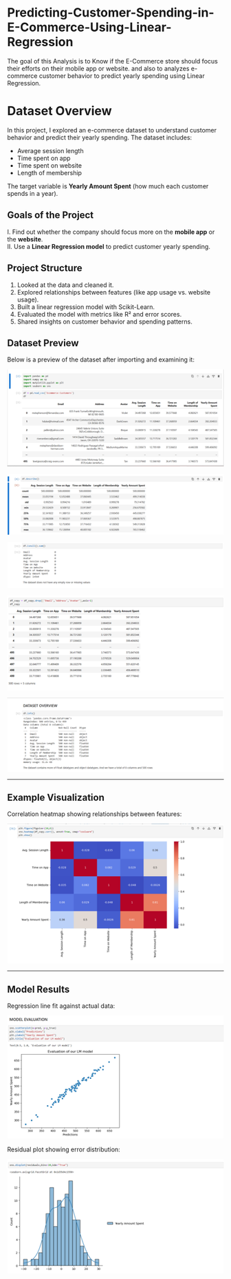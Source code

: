 # Predicting-Customer-Spending-in-E-Commerce-Using-Linear-Regression
The goal of this Analysis is to Know if the E-Commerce store should focus their efforts on their mobile app or website. and also to analyzes e-commerce customer behavior to predict yearly spending using Linear Regression.

# Dataset Overview

In this project, I explored an e-commerce dataset to understand customer behavior and predict their yearly spending. The dataset includes:  
- Average session length  
- Time spent on app  
- Time spent on website  
- Length of membership  

The target variable is **Yearly Amount Spent** (how much each customer spends in a year).

## Goals of the Project  
I. Find out whether the company should focus more on the **mobile app** or the **website**.  
II. Use a **Linear Regression model** to predict customer yearly spending. 

## Project Structure 
1. Looked at the data and cleaned it.  
2. Explored relationships between features (like app usage vs. website usage).  
3. Built a linear regression model with Scikit-Learn.  
4. Evaluated the model with metrics like R² and error scores.  
5. Shared insights on customer behavior and spending patterns.  


## Dataset Preview  

Below is a preview of the dataset after importing and examining it:  

![Dataset Preview](https://github.com/Debido1/Predicting-Customer-Spending-in-E-Commerce-Using-Linear-Regression/blob/main/download%20and%20import.png?raw=true)

![Dataset Preview](https://github.com/Debido1/Predicting-Customer-Spending-in-E-Commerce-Using-Linear-Regression/blob/main/statistics.png?raw=true)

![Dataset Preview](https://github.com/Debido1/Predicting-Customer-Spending-in-E-Commerce-Using-Linear-Regression/blob/main/Missing%20values.png?raw=true)

![Dataset Preview](https://github.com/Debido1/Predicting-Customer-Spending-in-E-Commerce-Using-Linear-Regression/blob/main/data%20cleaning.png?raw=true)

![Dataset Preview](https://github.com/Debido1/Predicting-Customer-Spending-in-E-Commerce-Using-Linear-Regression/blob/e2d015d460e27d623744cdb173eaff6aabab80bf/Dataset%20overview.png?raw=true)

---

## Example Visualization  

Correlation heatmap showing relationships between features:  

![Correlation Heatmap](https://github.com/Debido1/Predicting-Customer-Spending-in-E-Commerce-Using-Linear-Regression/blob/main/Correlation.png?raw=true)  

---

## Model Results  

Regression line fit against actual data:  

![Regression Line](https://github.com/Debido1/Predicting-Customer-Spending-in-E-Commerce-Using-Linear-Regression/blob/main/Model%20evaluation.png?raw=true)  

Residual plot showing error distribution:  

![Residual Plot](https://github.com/Debido1/Predicting-Customer-Spending-in-E-Commerce-Using-Linear-Regression/blob/main/residual.png?raw=true)  

